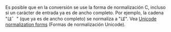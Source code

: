 Es posible que en la conversión se use la forma de normalización C, incluso si un carácter de entrada ya es de ancho completo. Por ejemplo, la cadena "は゛" (que ya es de ancho completo) se normaliza a "ば". Vea [Unicode normalization forms](https://unicode.org/reports/tr15) (Formas de normalización Unicode).
